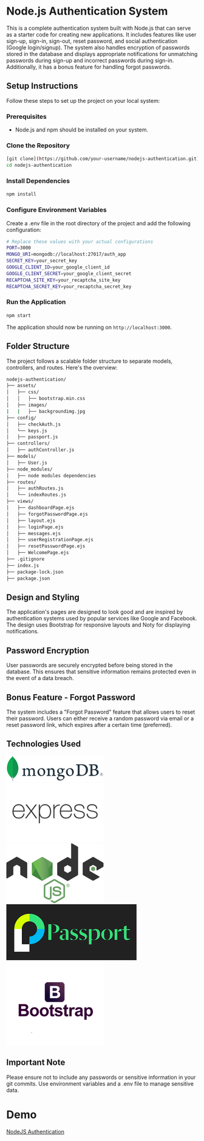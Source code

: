 # Node.js Authentication System

This is a complete authentication system built with Node.js that can serve as a starter code for creating new applications. It includes features like user sign-up, sign-in, sign-out, reset password, and social authentication (Google login/signup). The system also handles encryption of passwords stored in the database and displays appropriate notifications for unmatching passwords during sign-up and incorrect passwords during sign-in. Additionally, it has a bonus feature for handling forgot passwords.

## Setup Instructions

Follow these steps to set up the project on your local system:

### Prerequisites

- Node.js and npm should be installed on your system.

### Clone the Repository

```bash
[git clone](https://github.com/your-username/nodejs-authentication.git)
cd nodejs-authentication
```

### Install Dependencies

```bash
npm install
```

### Configure Environment Variables

Create a .env file in the root directory of the project and add the following configuration:

```bash
# Replace these values with your actual configurations
PORT=3000
MONGO_URI=mongodb://localhost:27017/auth_app
SECRET_KEY=your_secret_key
GOOGLE_CLIENT_ID=your_google_client_id
GOOGLE_CLIENT_SECRET=your_google_client_secret
RECAPTCHA_SITE_KEY=your_recaptcha_site_key
RECAPTCHA_SECRET_KEY=your_recaptcha_secret_key
```

### Run the Application

```bash
npm start
```

The application should now be running on 
`http://localhost:3000`.

## Folder Structure

The project follows a scalable folder structure to separate models, controllers, and routes. Here's the overview:

```bash
nodejs-authentication/
├── assets/
│   ├── css/
│   │   ├── bootstrap.min.css
│   ├── images/
|   |   ├── backgroundimg.jpg
├── config/
│   ├── checkAuth.js
│   └── keys.js
│   ├── passport.js
├── controllers/
│   ├── authController.js
├── models/
│   ├── User.js
├── node_modules/
│   ├── node modules dependencies
├── routes/
│   ├── authRoutes.js
│   └── indexRoutes.js
├── views/
│   ├── dashboardPage.ejs
│   ├── forgotPasswordPage.ejs
│   ├── layout.ejs
│   ├── loginPage.ejs
│   ├── messages.ejs
│   ├── userRegistrationPage.ejs
│   ├── resetPasswordPage.ejs
│   ├── WelcomePage.ejs
├── .gitignore
├── index.js
├── package-lock.json
├── package.json
```

## Design and Styling

The application's pages are designed to look good and are inspired by authentication systems used by popular services like Google and Facebook. The design uses Bootstrap for responsive layouts and Noty for displaying notifications.

## Password Encryption

User passwords are securely encrypted before being stored in the database. This ensures that sensitive information remains protected even in the event of a data breach.

## Bonus Feature - Forgot Password

The system includes a "Forgot Password" feature that allows users to reset their password. Users can either receive a random password via email or a reset password link, which expires after a certain time (preferred).

## Technologies Used

![MongoDB](/assets/images/mongodb.png) <br>
![ExpressJS](/assets/images/expressjs1.png) <br>
![NodeJS](/assets/images/nodejs.png) <br>
![PassportJS](passport.png) <br>
![Bootstrap](/assets/images/bootstrap.png) <br>

## Important Note

Please ensure not to include any passwords or sensitive information in your git commits. Use environment variables and a .env file to manage sensitive data.

# Demo

[NodeJS Authentication](https://auth-web-app-aniket.onrender.com)
